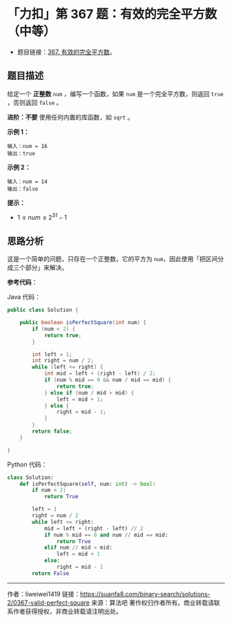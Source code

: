 # 「力扣」第 367 题：有效的完全平方数（中等）

- 题目链接：[367. 有效的完全平方数](https://leetcode-cn.com/problems/valid-perfect-square/)。

## 题目描述

给定一个 **正整数** `num` ，编写一个函数，如果 `num` 是一个完全平方数，则返回 `true` ，否则返回 `false` 。

**进阶：不要** 使用任何内置的库函数，如 `sqrt` 。

**示例 1：**

```
输入：num = 16
输出：true
```

**示例 2：**

```
输入：num = 14
输出：false
```

**提示：**

- $1 \le num \le 2^{31} - 1$

## 思路分析

这是一个简单的问题，只存在一个正整数，它的平方为 `num`，因此使用「把区间分成三个部分」来解决。

**参考代码**：

Java 代码：
```java
public class Solution {

    public boolean isPerfectSquare(int num) {
        if (num < 2) {
            return true;
        }

        int left = 1;
        int right = num / 2;
        while (left <= right) {
            int mid = left + (right - left) / 2;
            if (num % mid == 0 && num / mid == mid) {
                return true;
            } else if (num / mid > mid) {
                left = mid + 1;
            } else {
                right = mid - 1;
            }
        }
        return false;
    }

}

````
Python 代码：
```python
class Solution:
    def isPerfectSquare(self, num: int) -> bool:
        if num < 2:
            return True

        left = 1
        right = num / 2
        while left <= right:
            mid = left + (right - left) // 2
            if num % mid == 0 and num // mid == mid:
                return True
            elif num // mid > mid:
                left = mid + 1
            else:
                right = mid - 1
        return False
````



---

作者：liweiwei1419
链接：https://suanfa8.com/binary-search/solutions-2/0367-valid-perfect-square
来源：算法吧
著作权归作者所有。商业转载请联系作者获得授权，非商业转载请注明出处。